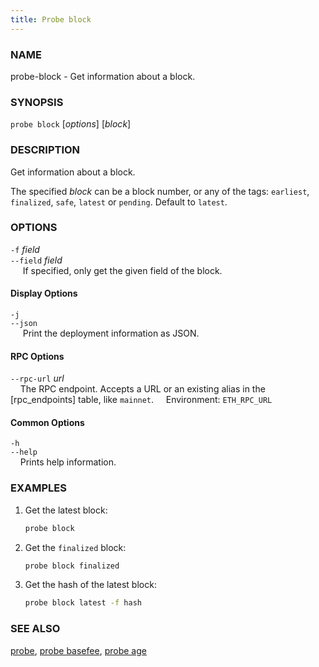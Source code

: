 ```yaml
---
title: Probe block
---
```


### NAME

probe-block - Get information about a block.

### SYNOPSIS

`probe block` [*options*] [*block*]

### DESCRIPTION

Get information about a block.

The specified _block_ can be a block number, or any of the tags: `earliest`, `finalized`, `safe`, `latest` or `pending`. Default to `latest`.

### OPTIONS

`-f` _field_  
`--field` _field_  
&nbsp;&nbsp;&nbsp;&nbsp; If specified, only get the given field of the block.

#### Display Options

`-j`  
`--json`  
&nbsp;&nbsp;&nbsp;&nbsp; Print the deployment information as JSON.

#### RPC Options

`--rpc-url` _url_  
&nbsp;&nbsp;&nbsp;&nbsp;The RPC endpoint. Accepts a URL or an existing alias in the [rpc_endpoints] table, like `mainnet`.
&nbsp;&nbsp;&nbsp;&nbsp;Environment: `ETH_RPC_URL`

#### Common Options

`-h`  
`--help`  
&nbsp;&nbsp;&nbsp;&nbsp;Prints help information.

### EXAMPLES

1. Get the latest block:

   ```sh
   probe block
   ```

2. Get the `finalized` block:

   ```sh
   probe block finalized
   ```

3. Get the hash of the latest block:
   ```sh
   probe block latest -f hash
   ```

### SEE ALSO

[probe](./probe.md), [probe basefee](./probe-basefee.md), [probe age](./probe-age.md)
